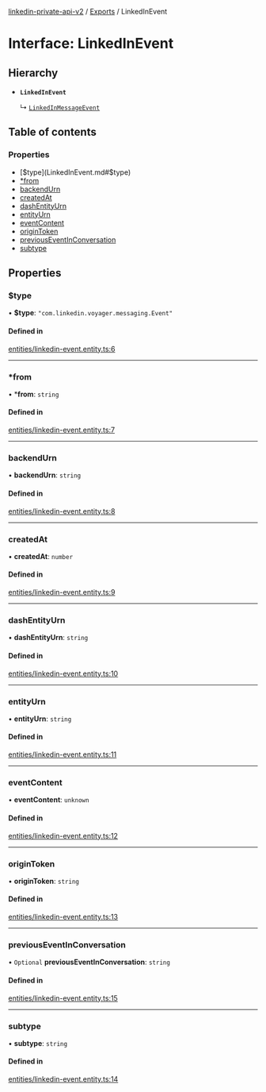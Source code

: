 [linkedin-private-api-v2](../README.md) / [Exports](../modules.md) / LinkedInEvent

# Interface: LinkedInEvent

## Hierarchy

- **`LinkedInEvent`**

  ↳ [`LinkedInMessageEvent`](LinkedInMessageEvent.md)

## Table of contents

### Properties

- [$type](LinkedInEvent.md#$type)
- [*from](LinkedInEvent.md#*from)
- [backendUrn](LinkedInEvent.md#backendurn)
- [createdAt](LinkedInEvent.md#createdat)
- [dashEntityUrn](LinkedInEvent.md#dashentityurn)
- [entityUrn](LinkedInEvent.md#entityurn)
- [eventContent](LinkedInEvent.md#eventcontent)
- [originToken](LinkedInEvent.md#origintoken)
- [previousEventInConversation](LinkedInEvent.md#previouseventinconversation)
- [subtype](LinkedInEvent.md#subtype)

## Properties

### $type

• **$type**: ``"com.linkedin.voyager.messaging.Event"``

#### Defined in

[entities/linkedin-event.entity.ts:6](https://github.com/akash-gupt/linkedin-private-api/blob/db337d2/src/entities/linkedin-event.entity.ts#L6)

___

### *from

• ***from**: `string`

#### Defined in

[entities/linkedin-event.entity.ts:7](https://github.com/akash-gupt/linkedin-private-api/blob/db337d2/src/entities/linkedin-event.entity.ts#L7)

___

### backendUrn

• **backendUrn**: `string`

#### Defined in

[entities/linkedin-event.entity.ts:8](https://github.com/akash-gupt/linkedin-private-api/blob/db337d2/src/entities/linkedin-event.entity.ts#L8)

___

### createdAt

• **createdAt**: `number`

#### Defined in

[entities/linkedin-event.entity.ts:9](https://github.com/akash-gupt/linkedin-private-api/blob/db337d2/src/entities/linkedin-event.entity.ts#L9)

___

### dashEntityUrn

• **dashEntityUrn**: `string`

#### Defined in

[entities/linkedin-event.entity.ts:10](https://github.com/akash-gupt/linkedin-private-api/blob/db337d2/src/entities/linkedin-event.entity.ts#L10)

___

### entityUrn

• **entityUrn**: `string`

#### Defined in

[entities/linkedin-event.entity.ts:11](https://github.com/akash-gupt/linkedin-private-api/blob/db337d2/src/entities/linkedin-event.entity.ts#L11)

___

### eventContent

• **eventContent**: `unknown`

#### Defined in

[entities/linkedin-event.entity.ts:12](https://github.com/akash-gupt/linkedin-private-api/blob/db337d2/src/entities/linkedin-event.entity.ts#L12)

___

### originToken

• **originToken**: `string`

#### Defined in

[entities/linkedin-event.entity.ts:13](https://github.com/akash-gupt/linkedin-private-api/blob/db337d2/src/entities/linkedin-event.entity.ts#L13)

___

### previousEventInConversation

• `Optional` **previousEventInConversation**: `string`

#### Defined in

[entities/linkedin-event.entity.ts:15](https://github.com/akash-gupt/linkedin-private-api/blob/db337d2/src/entities/linkedin-event.entity.ts#L15)

___

### subtype

• **subtype**: `string`

#### Defined in

[entities/linkedin-event.entity.ts:14](https://github.com/akash-gupt/linkedin-private-api/blob/db337d2/src/entities/linkedin-event.entity.ts#L14)
